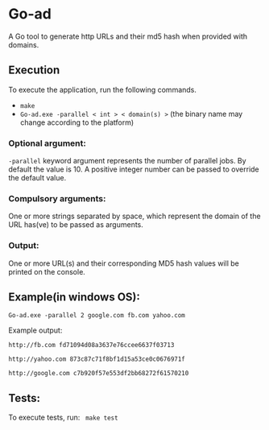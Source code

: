# Go-ad
A Go tool to generate http URLs and their md5 hash when provided with domains.

## Execution
To execute the application, run the following commands.
- ``` make ```
- ```Go-ad.exe -parallel < int > < domain(s) >``` (the binary name may change according to the platform)

### Optional argument:
```-parallel``` keyword argument represents the number of parallel jobs. By default the value is 10. A positive integer number can be passed to override the default value.
    
### Compulsory arguments:
One or more strings separated by space, which represent the domain of the URL has(ve) to be passed as arguments.

### Output:
One or more URL(s) and their corresponding MD5 hash values will be printed on the console.

## Example(in windows OS):
```Go-ad.exe -parallel 2 google.com fb.com yahoo.com```

Example output: 

```http://fb.com fd71094d08a3637e76ccee6637f03713```

```http://yahoo.com 873c87c71f8bf1d15a53ce0c0676971f```

```http://google.com c7b920f57e553df2bb68272f61570210```

## Tests:
To execute tests, run:
``` make test```